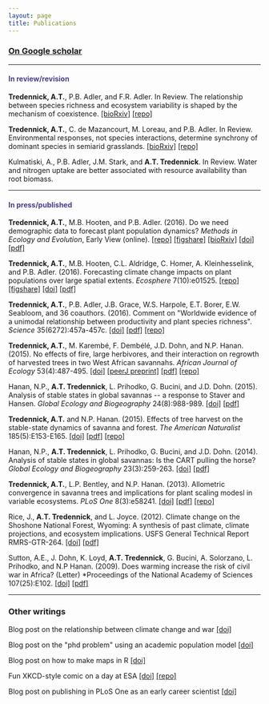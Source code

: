 ```yaml
---
layout: page
title: Publications
---
```


### [On Google scholar](https://scholar.google.com/citations?user=QGPaeccAAAAJ&hl=en)

--------------------------------------------

#### <span style="color:DarkSlateBlue">In review/revision</span>
**Tredennick, A.T.**, P.B. Adler, and F.R. Adler. In Review. The relationship between species richness and ecosystem variability is shaped by the mechanism of coexistence.
[[bioRxiv]](to_add)
[[repo]](https://github.com/atredennick/Coexistence-Stability)

**Tredennick, A.T.**, C. de Mazancourt, M. Loreau, and P.B. Adler. In Review. Environmental responses, not species interactions, determine synchrony of dominant species in semiarid grasslands. [[bioRxiv]](http://biorxiv.org/content/early/2016/11/22/047480) [[repo]](https://github.com/atredennick/community_synchrony)

Kulmatiski, A., P.B. Adler, J.M. Stark, and **A.T. Tredennick**. In Review. Water and nitrogen uptake are better associated with resource availability than root biomass.

--------------------------------------------

####  <span style="color:DarkSlateBlue">In press/published</span>

**Tredennick, A.T.**, M.B. Hooten, and P.B. Adler. (2016). Do we need demographic data to forecast plant population dynamics? *Methods in Ecology and Evolution*, Early View (online). [[repo]](https://github.com/atredennick/MicroMesoForecast)
[[figshare]](https://figshare.com/articles/MicroMesoForecast/4007520)
[[bioRxiv]](http://biorxiv.org/content/early/2016/10/17/025742)
[[doi]](http://onlinelibrary.wiley.com/doi/10.1111/2041-210X.12686/full)
[[pdf]](../pdfs/Tredennick_etal_MEE_2017.pdf)

**Tredennick, A.T.**, M.B. Hooten, C.L. Aldridge, C. Homer, A. Kleinhesselink, and P.B. Adler. (2016). Forecasting climate change impacts on plant populations over large spatial extents. *Ecosphere* 7(10):e01525. [[repo]](https://github.com/atredennick/sageAbundance) [[figshare]](http://figshare.com/articles/sageAbundance/3485237)
[[doi]](http://onlinelibrary.wiley.com/doi/10.1002/ecs2.1525/full)
[[pdf]](../pdfs/Tredennick_etal_Ecosphere_2016.pdf)

**Tredennick, A.T.**, P.B. Adler, J.B. Grace, W.S. Harpole, E.T. Borer, E.W. Seabloom, and 36 coauthors. (2016). Comment on "Worldwide evidence of a unimodal relationship between productivity and plant species richness". *Science* 35(6272):457a-457c. [[doi]](http://science.sciencemag.org/content/351/6272/457.1) [[pdf]](../pdfs/Tredennick_NutNet_SciComment.pdf) [[repo]](https://github.com/atredennick/prodDiv)

**Tredennick, A.T.**, M. Karemb&eacute;, F. Demb&eacute;l&eacute;, J.D. Dohn, and N.P. Hanan. (2015). No effects of fire, large herbivores, and their interaction on regrowth of harvested trees in two West African savannahs. *African Journal of Ecology* 53(4):487-495. [[doi]](http://onlinelibrary.wiley.com/doi/10.1111/aje.12238/abstract)
[[peerJ preprint]](https://peerj.com/preprints/718.pdf)
[[pdf]](../pdfs/Tredennick_etal_AfrJEcol_2015.pdf)
[[repo]](https://github.com/atredennick/HarvestExperiment)

Hanan, N.P., **A.T. Tredennick**, L. Prihodko, G. Bucini, and J.D. Dohn. (2015). Analysis of stable states in global savannas -- a response to Staver and Hansen. *Global Ecology and Biogeography* 24(8):988-989. 
[[doi]](http://onlinelibrary.wiley.com/doi/10.1111/geb.12321/full)
[[pdf]](../pdfs/Hanan_etal_GEB_2015_Comment_on_Staver-Hansen.pdf)

**Tredennick, A.T.** and N.P. Hanan. (2015). Effects of tree harvest on the stable-state dynamics of savanna and forest. *The American Naturalist* 185(5):E153-E165. [[doi]](http://www.jstor.org/stable/10.1086/680475?seq=1#page_scan_tab_contents) [[pdf]](../pdfs/TredennickHanan_AmNat2015.pdf) [[repo]](https://github.com/atredennick/HarvestTheory)

Hanan, N.P., **A.T. Tredennick**, L. Prihodko, G. Bucini, and J.D. Dohn. (2014). Analysis of stable states in global savannas: Is the CART pulling the horse? *Global Ecology and Biogeography* 23(3):259-263. [[doi]](http://onlinelibrary.wiley.com/doi/10.1111/geb.12122/abstract) [[pdf]](../pdfs/Hanan_etal_2014_GEB.pdf)

**Tredennick, A.T.**, L.P. Bentley, and N.P. Hanan. (2013). Allometric convergence in savanna trees and implications for plant scaling modesl in variable ecosystems. *PLoS One* 8(3):e58241. [[doi]](http://journals.plos.org/plosone/article?id=10.1371/journal.pone.0058241) [[pdf]](../pdfs/Tredennick_etal_PlosOne_2013.pdf) [[repo]](https://github.com/atredennick/-Git/tree/master/Savanna_Allometry)

Rice, J., **A.T. Tredennick**, and L. Joyce. (2012). Climate change on the Shoshone National Forest, Wyoming: A synthesis of past climate, climate projections, and ecosystem implications. USFS General Technical Report RMRS-GTR-264. 
[[doi]](http://www.fs.fed.us/rm/pubs/rmrs_gtr264) 
[[pdf]](../pdfs/Rice_etal_GTR_2012.pdf)

Sutton, A.E., J. Dohn, K. Loyd, **A.T. Tredennick**, G. Bucini, A. Solorzano, L. Prihodko, and N.P Hanan. (2009). Does warming increase the risk of civil war in Africa? (Letter) *Proceedings of the National Academy of Sciences 107(25):E102. [[doi]](http://www.pnas.org/content/107/25/E102.full) 
[[pdf]](../pdfs/Sutton_etal_PNAS_2010.pdf)

--------------------------------------------

### Other writings

Blog post on the relationship between climate change and war [[doi]](http://nrelscience.org/2013/09/10/correlations-between-climate-and-conflict-are-intrigueing-but-contain-little-information/)

Blog post on the "phd problem" using an academic population model [[doi]](http://nrelscience.org/2013/07/24/an-academic-population-model-to-distill-the-phd-problem/)

Blog post on how to make maps in R [[doi]](http://nrelscience.org/2013/05/30/this-is-how-i-did-it-mapping-in-r-with-ggplot2/)

Fun XKCD-style comic on a day at ESA [[doi]](http://nrelscience.org/2013/08/13/student-liveliness-throughout-a-typical-day-at-esa/) [[repo]](https://github.com/atredennick/ESA-Timeline--xkcd-)

Blog post on publishing in PLoS One as an early career scientist [[doi]](https://earlycareerecologists.wordpress.com/2013/03/21/why-i-published-in-plos-one-and-why-i-probably-wont-again-for-awhile/)

